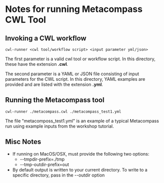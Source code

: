 # Notes for running Metacompass CWL Tool

## Invoking a CWL workflow
```
cwl-runner <cwl tool/workflow script> <input parameter yml/json>
```
The first parameter is a valid cwl tool or workflow script.  In this directory, these have the extension __.cwl__.

The second parameter is a YAML or JSON file consisting of input parameters for the CWL script.  In this directory, YAML examples are provided and are listed with the extension __.yml__.

## Running the Metacompass tool
```
cwl-runner ./metacompass.cwl ./metacompass_test1.yml
```

The file "metacomposs\_test1.yml" is an example of a typical Metacompass run using example inputs from the workshop tutorial.

## Misc Notes
* If running on MacOS/OSX, must provide the following two options:
  * --tmpdir-prefix=./tmp
  * --tmp-outdir-prefix=out
* By default output is written to your current directory.  To write to a specific directory, pass in the --outdir option